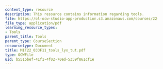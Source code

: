 ```yaml
---
content_type: resource
description: This resource contains information regarding tools.
file: https://ol-ocw-studio-app-production.s3.amazonaws.com/courses/22-033-nuclear-systems-design-project-fall-2011/b5515bef41f14f0270ed5359f861cf1e_MIT22_033F11_tools_lyx_tut.pdf
file_type: application/pdf
learning_resource_types:
- Tools
parent_title: Tools
parent_type: CourseSection
resourcetype: Document
title: MIT22_033F11_tools_lyx_tut.pdf
type: OCWFile
uid: b5515bef-41f1-4f02-70ed-5359f861cf1e
---
```

